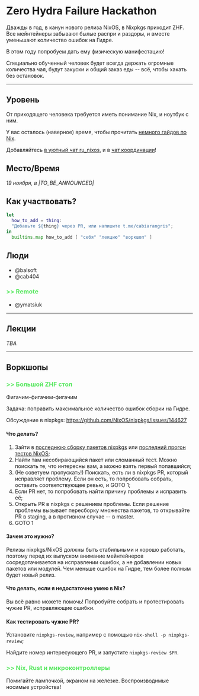 
Zero Hydra <span>Failure</span> Hackathon
====

Дважды в год, в канун нового релиза NixOS, в Nixpkgs приходит ZHF. Все мейнтейнеры забывают былые распри и раздоры, и вместе уменьшают количество ошибок на Гидре.

В этом году попробуем дать ему физическую манифестацию!

Специально обученный человек будет всегда держать огромные количества чая, будут закуски и общий заказ еды -- всё, чтобы хакать без остановок.


-----

## Уровень

От приходящего человека требуется иметь понимание Nix, и ноутбук с ним.

У вас осталось <span id="there-is-time" color="red">(наверное) время</span>, чтобы прочитать [немного гайдов по Nix](https://nixos.org/learn.html).

Добавляйтесь [в уютный чат ru_nixos](https://t.me/ru_nixos), и в [чат координации](https://t.me/nixhax)!

## Место/Время
*19 ноября, в |TO_BE_ANNOUNCED|*

## Как участвовать?
```nix
let
  how_to_add = thing:
  "Добавьте ${thing} через PR, или напишите t.me/cabiarangris";
in
  builtins.map how_to_add [ "себя" "лекцию" "воркшоп" ]
```

## Люди

- @balsoft
- @cab404

### Remote

- @ymatsiuk

----
## Лекции

*TBA*

----
## Воркшопы

### Большой ZHF стол
Фигачим-фигачим-фигачим

Задача: поправить максимальное количество ошибок сборки на Гидре.

Обсуждение в nixpkgs: <https://github.com/NixOS/nixpkgs/issues/144627>

#### Что делать?

1. Зайти в [последнюю сборку пакетов nixpkgs](https://hydra.nixos.org/jobset/nixpkgs/trunk) или [последний прогон тестов NixOS](https://hydra.nixos.org/jobset/nixos/trunk-combined);
2. Найти там несобирающийся пакет или сломанный тест. Можно поискать те, что интересны вам, а можно взять первый попавшийся;
3. (Не советуем пропускать!) Поискать, есть ли в nixpkgs PR, который исправляет проблему. Если он есть, то попробовать собрать, оставить соответствующее ревью, и GOTO 1;
4. Если PR нет, то попробовать найти причину проблемы и исправить её;
5. Открыть PR в nixpkgs с решением проблемы. Если решение проблемы вызывает пересборку множества пакетов, то открывайте PR в staging, а в противном случае -- в master.
6. GOTO 1

#### Зачем это нужно?

Релизы nixpkgs/NixOS должны быть стабильными и хорошо работать, поэтому перед их выпуском внимание мейнтейнеров сосредотачивается на исправлении ошибок, а не добавлении новых пакетов или модулей. Чем меньше ошибок на Гидре, тем более полным будет новый релиз.

#### Что делать, если я недостаточно умею в Nix?

Вы всё равно можете помочь! Попробуйте собрать и протестировать чужие PR, исправляющие ошибки.

#### Как тестировать чужие PR?

Установите `nixpkgs-review`, например с помощью `nix-shell -p nixpkgs-review`;

Найдите номер интересующего PR, и запустите `nixpkgs-review $PR`.

### Nix, Rust и микроконтроллеры
Помигайте лампочкой, экраном на железке. Воспроизводимые носимые устройства!

<script>
        zhftimestamp = Date.UTC(2021, 10, 19)
        getTimeLeft = () => {
            delta = (zhftimestamp - Date.now())
            if (delta <= 0) return "(нет)"
            s = Math.ceil(delta / 1000)
            m = Math.ceil(s / 60)
            h = Math.ceil(m / 60)
            d = Math.ceil(h / 24)
            format2 = (str) => ("" + str).length == 1 ? "0" + str : ("" + str)
            return "" +
                format2(d) + ":" +
                format2(h % 24) + ":" +
                format2(m % 60) + ":" +
                format2(s % 60)
        }

        setInterval(() => {
            time_left = document.getElementById("there-is-time")
            time_left.textContent = getTimeLeft()
            new Animation(
                new KeyframeEffect(
                    time_left, [
                        { color: 'red', selector: 0.2},
                        {selector: 1}
                    ],
                    { duration: 200 }
                ),
                document.timeline
            ).play()
        }, 1000)
</script>

<style>
    /* So workshops and lectures have better visibility */
    h3 {
        color: #5be863;
    }
    h3::before {
        content: ">> ";
    }
</style>
